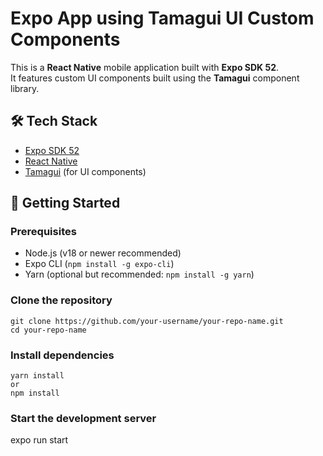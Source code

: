 # Expo App using Tamagui UI Custom Components

This is a **React Native** mobile application built with **Expo SDK 52**.  
It features custom UI components built using the **Tamagui** component library.

## 🛠 Tech Stack

- [Expo SDK 52](https://blog.expo.dev/expo-sdk-52-2d4c540f4f87)
- [React Native](https://reactnative.dev/)
- [Tamagui](https://tamagui.dev/) (for UI components)

## 🚀 Getting Started

### Prerequisites

- Node.js (v18 or newer recommended)
- Expo CLI (`npm install -g expo-cli`)
- Yarn (optional but recommended: `npm install -g yarn`)

### Clone the repository

```
git clone https://github.com/your-username/your-repo-name.git
cd your-repo-name
```

### Install dependencies

```
yarn install
or
npm install
```

### Start the development server

expo run start
